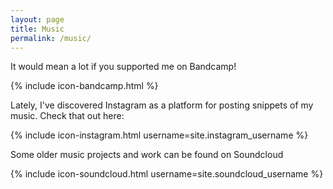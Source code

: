 ```yaml
---
layout: page
title: Music
permalink: /music/
---
```

It would mean a lot if you supported me on Bandcamp!

{% include icon-bandcamp.html %}

Lately, I've discovered Instagram as a platform for posting snippets of my music. Check that out here:

{% include icon-instagram.html username=site.instagram_username %}

Some older music projects and work can be found on Soundcloud

{% include icon-soundcloud.html username=site.soundcloud_username %}
